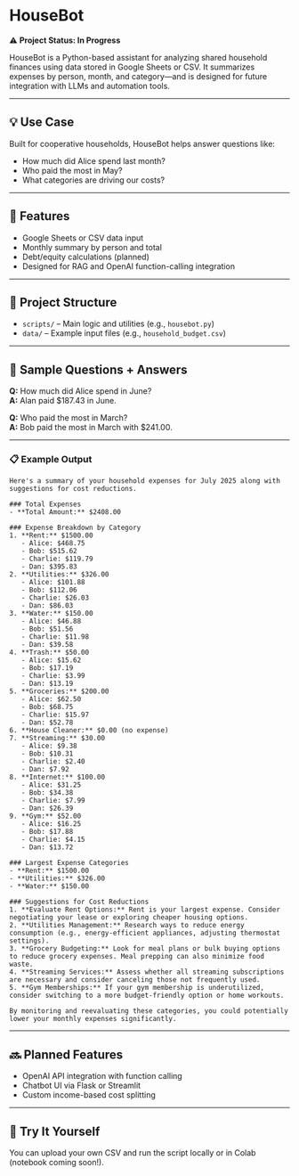# HouseBot

⚠️ **Project Status: In Progress**

HouseBot is a Python-based assistant for analyzing shared household finances using data stored in Google Sheets or CSV. It summarizes expenses by person, month, and category—and is designed for future integration with LLMs and automation tools.

---

## 💡 Use Case

Built for cooperative households, HouseBot helps answer questions like:
- How much did Alice spend last month?
- Who paid the most in May?
- What categories are driving our costs?

---

## 🚀 Features

- Google Sheets or CSV data input
- Monthly summary by person and total
- Debt/equity calculations (planned)
- Designed for RAG and OpenAI function-calling integration

---

## 📂 Project Structure

- `scripts/` – Main logic and utilities (e.g., `housebot.py`)
- `data/` – Example input files (e.g., `household_budget.csv`)

---

## 🧪 Sample Questions + Answers

**Q:** How much did Alice spend in June?  
**A:** Alan paid $187.43 in June.

**Q:** Who paid the most in March?  
**A:** Bob paid the most in March with $241.00.

---

### 📋 Example Output

```
Here's a summary of your household expenses for July 2025 along with suggestions for cost reductions.

### Total Expenses
- **Total Amount:** $2408.00

### Expense Breakdown by Category
1. **Rent:** $1500.00
   - Alice: $468.75
   - Bob: $515.62
   - Charlie: $119.79
   - Dan: $395.83
2. **Utilities:** $326.00
   - Alice: $101.88
   - Bob: $112.06
   - Charlie: $26.03
   - Dan: $86.03
3. **Water:** $150.00
   - Alice: $46.88
   - Bob: $51.56
   - Charlie: $11.98
   - Dan: $39.58
4. **Trash:** $50.00
   - Alice: $15.62
   - Bob: $17.19
   - Charlie: $3.99
   - Dan: $13.19
5. **Groceries:** $200.00
   - Alice: $62.50
   - Bob: $68.75
   - Charlie: $15.97
   - Dan: $52.78
6. **House Cleaner:** $0.00 (no expense)
7. **Streaming:** $30.00
   - Alice: $9.38
   - Bob: $10.31
   - Charlie: $2.40
   - Dan: $7.92
8. **Internet:** $100.00
   - Alice: $31.25
   - Bob: $34.38
   - Charlie: $7.99
   - Dan: $26.39
9. **Gym:** $52.00
   - Alice: $16.25
   - Bob: $17.88
   - Charlie: $4.15
   - Dan: $13.72

### Largest Expense Categories
- **Rent:** $1500.00
- **Utilities:** $326.00
- **Water:** $150.00

### Suggestions for Cost Reductions
1. **Evaluate Rent Options:** Rent is your largest expense. Consider negotiating your lease or exploring cheaper housing options.
2. **Utilities Management:** Research ways to reduce energy consumption (e.g., energy-efficient appliances, adjusting thermostat settings).
3. **Grocery Budgeting:** Look for meal plans or bulk buying options to reduce grocery expenses. Meal prepping can also minimize food waste.
4. **Streaming Services:** Assess whether all streaming subscriptions are necessary and consider canceling those not frequently used.
5. **Gym Memberships:** If your gym membership is underutilized, consider switching to a more budget-friendly option or home workouts.

By monitoring and reevaluating these categories, you could potentially lower your monthly expenses significantly. 
```
---

## 🔜 Planned Features

- OpenAI API integration with function calling
- Chatbot UI via Flask or Streamlit
- Custom income-based cost splitting

---

## 📎 Try It Yourself

You can upload your own CSV and run the script locally or in Colab (notebook coming soon!).


